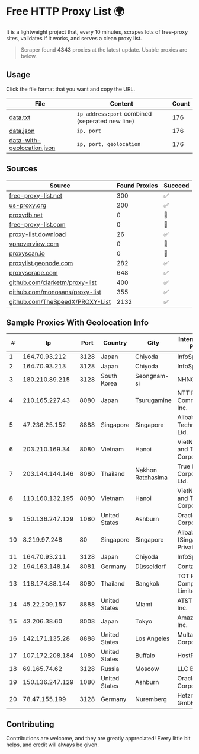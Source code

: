 
# Free HTTP Proxy List 🌍

It is a lightweight project that, every 10 minutes, scrapes lots of free-proxy sites, validates if it works, and serves a clean proxy list.


> Scraper found **4343** proxies at the latest update. Usable proxies are below.

## Usage

Click the file format that you want and copy the URL.


|File|Content|Count|
|----|-------|-----|
|[data.txt](https://raw.githubusercontent.com/themiralay/Proxy-List-World/master/data.txt)|`ip_address:port` combined (seperated new line)|176|
|[data.json](https://raw.githubusercontent.com/themiralay/Proxy-List-World/master/data.json)|`ip, port`|176|
|[data-with-geolocation.json](https://raw.githubusercontent.com/themiralay/Proxy-List-World/master/data-with-geolocation.json)|`ip, port, geolocation`|176|

## Sources

|Source|Found Proxies|Succeed|
|------|-------------|-------|
|[free-proxy-list.net](https://free-proxy-list.net)|300|✅|
|[us-proxy.org](https://www.us-proxy.org)|200|✅|
|[proxydb.net](http://proxydb.net)|0|🚫|
|[free-proxy-list.com](https://free-proxy-list.com/?page=&port=&type%5B%5D=http&type%5B%5D=https&up_time=0&search=Search)|0|🚫|
|[proxy-list.download](https://www.proxy-list.download/HTTP)|26|✅|
|[vpnoverview.com](https://vpnoverview.com/privacy/anonymous-browsing/free-proxy-servers)|0|🚫|
|[proxyscan.io](https://www.proxyscan.io)|0|🚫|
|[proxylist.geonode.com](https://proxylist.geonode.com/api/proxy-list?limit=300&page=1&sort_by=lastChecked&sort_type=desc&protocols=http,https)|282|✅|
|[proxyscrape.com](https://api.proxyscrape.com/v2/?request=displayproxies&protocol=http&timeout=10000&country=all&ssl=all&anonymity=all)|648|✅|
|[github.com/clarketm/proxy-list](https://raw.githubusercontent.com/clarketm/proxy-list/master/proxy-list-raw.txt)|400|✅|
|[github.com/monosans/proxy-list](https://raw.githubusercontent.com/monosans/proxy-list/main/proxies/http.txt)|355|✅|
|[github.com/TheSpeedX/PROXY-List](https://raw.githubusercontent.com/TheSpeedX/PROXY-List/master/http.txt)|2132|✅|


## Sample Proxies With Geolocation Info

|#|Ip|Port|Country|City|Internet Service Provider|
|-|--|----|-------|----|-------------------------|
|1|164.70.93.212|3128|Japan|Chiyoda|InfoSphere|
|2|164.70.93.213|3128|Japan|Chiyoda|InfoSphere|
|3|180.210.89.215|3128|South Korea|Seongnam-si|NHNCLOUD|
|4|210.165.227.43|8080|Japan|Tsurugamine|NTT PC Communications, Inc.|
|5|47.236.25.152|8888|Singapore|Singapore|Alibaba (US) Technology Co., Ltd.|
|6|203.210.169.34|8080|Vietnam|Hanoi|VietNam Post and Telecom Corporation|
|7|203.144.144.146|8080|Thailand|Nakhon Ratchasima|True Internet Corporation CO. Ltd.|
|8|113.160.132.195|8080|Vietnam|Hanoi|VietNam Post and Telecom Corporation|
|9|150.136.247.129|1080|United States|Ashburn|Oracle Corporation|
|10|8.219.97.248|80|Singapore|Singapore|Alibaba Cloud (Singapore) Private Limited|
|11|164.70.93.211|3128|Japan|Chiyoda|InfoSphere|
|12|194.163.148.14|8081|Germany|Düsseldorf|Contabo GmbH|
|13|118.174.88.144|8080|Thailand|Bangkok|TOT Public Company Limited|
|14|45.22.209.157|8888|United States|Miami|AT&T Services, Inc.|
|15|43.206.38.60|8008|Japan|Tokyo|Amazon.com, Inc.|
|16|142.171.135.28|8888|United States|Los Angeles|Multacom Corporation|
|17|107.172.208.184|1080|United States|Buffalo|HostPapa|
|18|69.165.74.62|3128|Russia|Moscow|LLC Baxet|
|19|150.136.247.129|1080|United States|Ashburn|Oracle Corporation|
|20|78.47.155.199|3128|Germany|Nuremberg|Hetzner Online GmbH|



## Contributing

Contributions are welcome, and they are greatly appreciated! Every
little bit helps, and credit will always be given.

